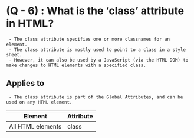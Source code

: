 # (Q - 6) : What is the ‘class’ attribute in HTML? 

     - The class attribute specifies one or more classnames for an element.
     - The class attribute is mostly used to point to a class in a style sheet.
     - However, it can also be used by a JavaScript (via the HTML DOM) to make changes to HTML elements with a specified class.

## Applies to
     - The class attribute is part of the Global Attributes, and can be used on any HTML element.


  |Element                  | Attribute |     
  |------------------------ |-----------|
  |All HTML elements        |   class   |             